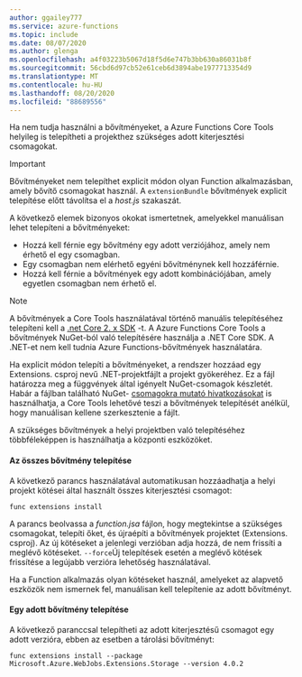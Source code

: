 ```yaml
---
author: ggailey777
ms.service: azure-functions
ms.topic: include
ms.date: 08/07/2020
ms.author: glenga
ms.openlocfilehash: a4f03223b5067d18f5d6e747b3bb630a86031b8f
ms.sourcegitcommit: 56cbd6d97cb52e61ceb6d3894abe1977713354d9
ms.translationtype: MT
ms.contentlocale: hu-HU
ms.lasthandoff: 08/20/2020
ms.locfileid: "88689556"
---
```

Ha nem tudja használni a bővítményeket, a Azure Functions Core Tools helyileg is telepítheti a projekthez szükséges adott kiterjesztési csomagokat.

> [!IMPORTANT]
> Bővítményeket nem telepíthet explicit módon olyan Function alkalmazásban, amely bővítő csomagokat használ. A `extensionBundle` bővítmények explicit telepítése előtt távolítsa el a *host.js* szakaszát.

A következő elemek bizonyos okokat ismertetnek, amelyekkel manuálisan lehet telepíteni a bővítményeket:

* Hozzá kell férnie egy bővítmény egy adott verziójához, amely nem érhető el egy csomagban.
* Egy csomagban nem elérhető egyéni bővítménynek kell hozzáférnie.
* Hozzá kell férnie a bővítmények egy adott kombinációjában, amely egyetlen csomagban nem érhető el.

> [!NOTE]
> A bővítmények a Core Tools használatával történő manuális telepítéséhez telepíteni kell a [.net Core 2. x SDK](https://dotnet.microsoft.com/download) -t. A Azure Functions Core Tools a bővítmények NuGet-ból való telepítésére használja a .NET Core SDK. A .NET-et nem kell tudnia Azure Functions-bővítmények használatára.

Ha explicit módon telepíti a bővítményeket, a rendszer hozzáad egy Extensions. csproj nevű .NET-projektfájlt a projekt gyökeréhez. Ez a fájl határozza meg a függvények által igényelt NuGet-csomagok készletét. Habár a fájlban található NuGet- [csomagokra mutató hivatkozásokat](/nuget/consume-packages/package-references-in-project-files) is használhatja, a Core Tools lehetővé teszi a bővítmények telepítését anélkül, hogy manuálisan kellene szerkesztenie a fájlt.

A szükséges bővítmények a helyi projektben való telepítéséhez többféleképpen is használhatja a központi eszközöket. 

#### <a name="install-all-extensions"></a>Az összes bővítmény telepítése 

A következő parancs használatával automatikusan hozzáadhatja a helyi projekt kötései által használt összes kiterjesztési csomagot:

```dotnetcli
func extensions install
```
A parancs beolvassa a *function.jsa* fájlon, hogy megtekintse a szükséges csomagokat, telepíti őket, és újraépíti a bővítmények projektet (Extensions. csproj). Az új kötéseket a jelenlegi verzióban adja hozzá, de nem frissíti a meglévő kötéseket. `--force`Új telepítések esetén a meglévő kötések frissítése a legújabb verzióra lehetőség használatával.

Ha a Function alkalmazás olyan kötéseket használ, amelyeket az alapvető eszközök nem ismernek fel, manuálisan kell telepítenie az adott bővítményt.

#### <a name="install-a-specific-extension"></a>Egy adott bővítmény telepítése

A következő paranccsal telepítheti az adott kiterjesztésű csomagot egy adott verzióra, ebben az esetben a tárolási bővítményt:

```dotnetcli
func extensions install --package Microsoft.Azure.WebJobs.Extensions.Storage --version 4.0.2
```
